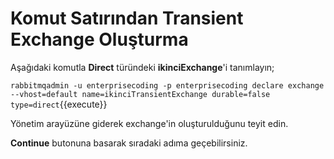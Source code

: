 # Komut Satırından Transient Exchange Oluşturma

Aşağıdaki komutla **Direct** türündeki **ikinciExchange**'i tanımlayın;

`rabbitmqadmin -u enterprisecoding -p enterprisecoding declare exchange --vhost=default name=ikinciTransientExchange durable=false type=direct`{{execute}}

Yönetim arayüzüne giderek exchange'in oluşturulduğunu teyit edin.

**Continue** butonuna basarak sıradaki adıma geçebilirsiniz.
